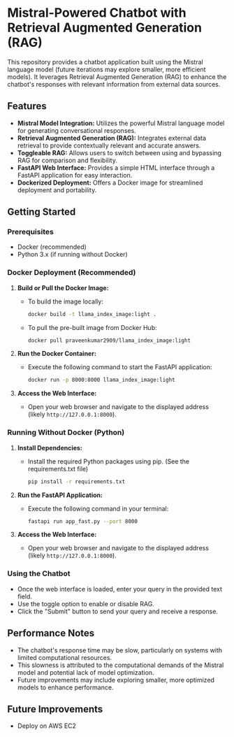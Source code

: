 # Mistral-Powered Chatbot with Retrieval Augmented Generation (RAG)

This repository provides a chatbot application built using the Mistral language model (future iterations may explore smaller, more efficient models). It leverages Retrieval Augmented Generation (RAG) to enhance the chatbot's responses with relevant information from external data sources.

## Features

* **Mistral Model Integration:** Utilizes the powerful Mistral language model for generating conversational responses.
* **Retrieval Augmented Generation (RAG):** Integrates external data retrieval to provide contextually relevant and accurate answers.
* **Toggleable RAG:** Allows users to switch between using and bypassing RAG for comparison and flexibility.
* **FastAPI Web Interface:** Provides a simple HTML interface through a FastAPI application for easy interaction.
* **Dockerized Deployment:** Offers a Docker image for streamlined deployment and portability.

## Getting Started

### Prerequisites

* Docker (recommended)
* Python 3.x (if running without Docker)

### Docker Deployment (Recommended)

1.  **Build or Pull the Docker Image:**

    * To build the image locally:

        ```bash
        docker build -t llama_index_image:light .
        ```

    * To pull the pre-built image from Docker Hub:

        ```bash
        docker pull praveenkumar2909/llama_index_image:light
        ```

2.  **Run the Docker Container:**

    * Execute the following command to start the FastAPI application:

        ```bash
        docker run -p 8000:8000 llama_index_image:light
        ```

3.  **Access the Web Interface:**

    * Open your web browser and navigate to the displayed address (likely `http://127.0.0.1:8000`).

### Running Without Docker (Python)

1.  **Install Dependencies:**

    * Install the required Python packages using pip. (See the requirements.txt file)

        ```bash
        pip install -r requirements.txt
        ```

2.  **Run the FastAPI Application:**

    * Execute the following command in your terminal:

        ```bash
        fastapi run app_fast.py --port 8000
        ```

3.  **Access the Web Interface:**

    * Open your web browser and navigate to the displayed address (likely `http://127.0.0.1:8000`).

### Using the Chatbot

* Once the web interface is loaded, enter your query in the provided text field.
* Use the toggle option to enable or disable RAG.
* Click the "Submit" button to send your query and receive a response.

## Performance Notes

* The chatbot's response time may be slow, particularly on systems with limited computational resources.
* This slowness is attributed to the computational demands of the Mistral model and potential lack of model optimization.
* Future improvements may include exploring smaller, more optimized models to enhance performance.

## Future Improvements

* Deploy on AWS EC2